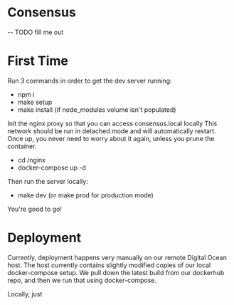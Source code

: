# Consensus
-- TODO fill me out

# First Time
Run 3 commands in order to get the dev server running:
- npm i
- make setup
- make install (if node_modules volume isn't populated)

Init the nginx proxy so that you can access consensus.local locally
This network should be run in detached mode and will automatically restart. Once up, you never need to worry about it again, unless you prune the container.
- cd /nginx
- docker-compose up -d

Then run the server locally:
- make dev (or make prod for production mode)

You're good to go!

# Deployment
Currently, deployment happens very manually on our remote Digital Ocean host. The host currently contains slightly modified copies of our local docker-compose setup. We pull down the latest build from our dockerhub repo, and then we run that using docker-compose.

Locally, just
